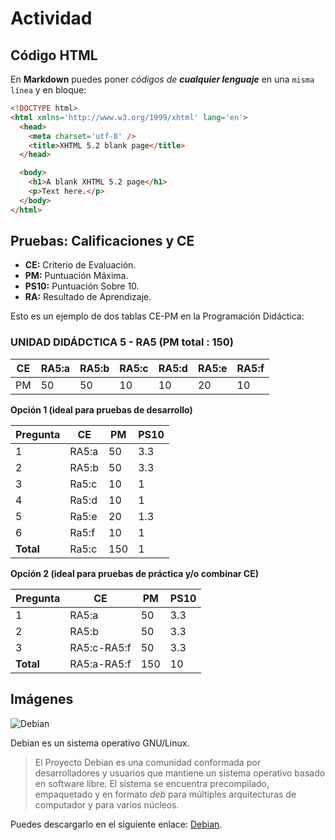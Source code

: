 # Actividad #
## Código HTML ##
En **Markdown** puedes poner *códigos de **cualquier lenguaje*** en una ```misma línea``` y en bloque:
``` html
<!DOCTYPE html>
<html xmlns='http://www.w3.org/1999/xhtml' lang='en'>
  <head>
    <meta charset='utf-8' />
    <title>XHTML 5.2 blank page</title>
  </head>

  <body>
    <h1>A blank XHTML 5.2 page</h1>
    <p>Text here.</p>
  </body>
</html>
```
## Pruebas: Calificaciones y CE ##
- **CE:** Criterio de Evaluación.
- **PM:** Puntuación Máxima.
- **PS10:** Puntuación Sobre 10.
- **RA:** Resultado de Aprendizaje.

Esto es un ejemplo de dos tablas CE-PM en la Programación Didáctica:
### UNIDAD DIDÁDCTICA 5 - RA5 (PM total : 150) ###
| CE | RA5:a | RA5:b | RA5:c | RA5:d | RA5:e | RA5:f |
-----|-------|-------|-------|-------|-------|--------
| PM | 50 | 50 | 10 | 10 | 20 | 10 |

**Opción 1 (ideal para pruebas de desarrollo)**

| Pregunta | CE | PM | PS10 |
-----------|----|----|------
| 1 | RA5:a | 50 | 3.3 |
| 2 | RA5:b | 50 | 3.3 |
| 3 | Ra5:c | 10 | 1 |
| 4 | Ra5:d | 10 | 1 |
| 5 | Ra5:e | 20 | 1.3 |
| 6 | Ra5:f | 10 | 1 |
| **Total** | Ra5:c | 150 | 1 |

**Opción 2 (ideal para pruebas de práctica y/o combinar CE)**

| Pregunta | CE | PM | PS10 |
-----------|----|----|------
| 1 | RA5:a | 50 | 3.3 |
| 2 | RA5:b | 50 | 3.3 |
| 3 | RA5:c-RA5:f | 50 | 3.3 |
| **Total** | RA5:a-RA5:f | 150 | 10 |

## Imágenes ##
![Debian](https://www.debian.org/logos/openlogo.svg "Debian")

Debian es un sistema operativo GNU/Linux.
> El Proyecto Debian es una comunidad conformada por desarrolladores y usuarios que mantiene un sistema operativo basado en software libre. El sistema se encuentra precompilado, empaquetado y en formato *deb* para múltiples arquitecturas de computador y para varios núcleos.

Puedes descargarlo en el siguiente enlace: [Debian](https://www.debian.org/distrib/).
